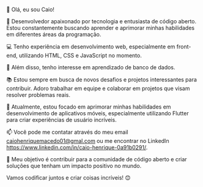 👋 Olá, eu sou Caio!

🚀 Desenvolvedor apaixonado por tecnologia e entusiasta de código aberto. Estou constantemente buscando aprender e aprimorar minhas habilidades em diferentes áreas da programação.

💻 Tenho experiência em desenvolvimento web, especialmente em front-end, utilizando HTML, CSS e JavaScript no momento.

🔧 Além disso, tenho interesse em aprendizado de banco de dados.

📚 Estou sempre em busca de novos desafios e projetos interessantes para contribuir. Adoro trabalhar em equipe e colaborar em projetos que visam resolver problemas reais.

🌱 Atualmente, estou focado em aprimorar minhas habilidades em desenvolvimento de aplicativos móveis, especialmente utilizando Flutter para criar experiências de usuário incríveis.

📫 Você pode me contatar através do meu email caiohenriquemacedo01@gmal.com ou me encontrar no LinkedIn https://www.linkedin.com/in/caio-henrique-0a91b0291/.

🎯 Meu objetivo é contribuir para a comunidade de código aberto e criar soluções que tenham um impacto positivo no mundo.

Vamos codificar juntos e criar coisas incríveis! 😊

